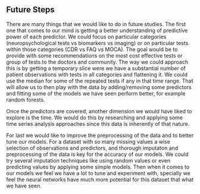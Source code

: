 
## Future Steps

There are many things that we would like to do in future studies. The first one that comes to our mind is getting a better understanding of predictive power of each predictor. We could focus on particular categories (neuropsychological tests vs biomarkers vs imaging) or on particular tests within those categories (CDR vs FAQ vs MOCA). The goal would be to provide with some recommendations on the most cost effective tests or group of tests to the doctors and community. The way we could approach this is by getting a temporary slice were we have a substantial number of patient observations with tests in all categories and flattening it. We could use the median for some of the repeated tests if any in that time range. That will allow us to then play with the data by adding/removing some predictors and  fitting some of the models we have seen perform better, for example random forests.


Once the predictors are covered, another dimension we would have liked to explore is the time. We would do this by researching and applying some time series analysis approaches since this data is inherently of that nature.


For last we would like to improve the preprocessing of the data and to better tune our models. For a dataset with so many missing values a wise selection of observations and predictors, and thorough imputaton and preprocessing of the data is key for the accuracy of our models. We could try several imputation techniques like using random values or even predicting values by applying some simple models. Then when it comes to our models we feel we have a lot to tune and experiment with, specially we feel the neural networks have much more potential for this dataset that what we have seen.
